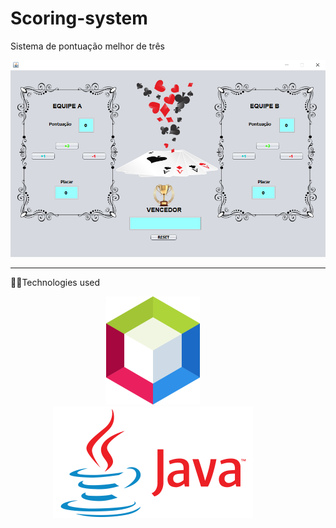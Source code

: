 # Scoring-system
 Sistema de pontuação melhor de três
<p align="center">
	
  <img alt="Index Page" src="./src/mapaprogsistm1/index.png">
 
</p>
<hr>
👨‍💻Technologies used 
<br>
<p align="center">
<img alt="NetBeans" src="./src/mapaprogsistm1/Apache NetBeans IDE 12.2.png">&nbsp&nbsp&nbsp&nbsp&nbsp&nbsp&nbsp&nbsp&nbsp&nbsp&nbsp&nbsp
<img alt="Java" src="./src/mapaprogsistm1/Java-logo.png">&nbsp&nbsp&nbsp&nbsp&nbsp&nbsp&nbsp&nbsp&nbsp&nbsp&nbsp&nbsp
</p>
